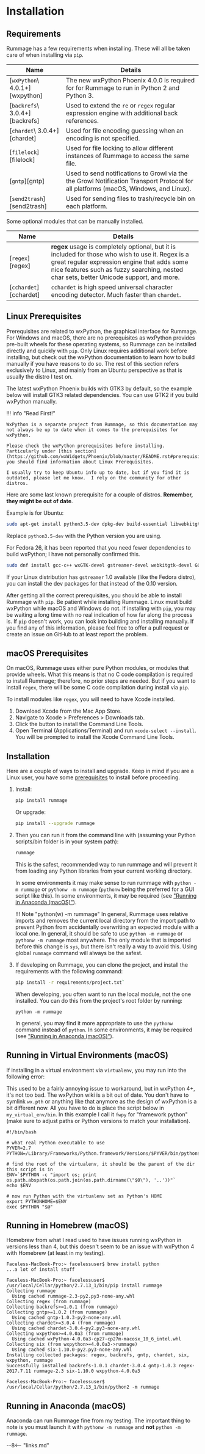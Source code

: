 # Installation

## Requirements

Rummage has a few requirements when installing.  These will all be taken care of when installing via `pip`.

Name                           | Details
------------------------------ | -------
[`wxPython`\ 4.0.1+][wxpython] | The new wxPython Phoenix 4.0.0 is required for for Rummage to run in Python 2 and Python 3.
[`backrefs`\ 3.0.4+][backrefs] | Used to extend the `re` or `regex` regular expression engine with additional back references.
[`chardet`\ 3.0.4+][chardet]   | Used for file encoding guessing when an encoding is not specified.
[`filelock`][filelock]         | Used for file locking to allow different instances of Rummage to access the same file.
[`gntp`][gntp]                 | Used to send notifications to Growl via the the Growl Notification Transport Protocol for all platforms (macOS, Windows, and Linux).
[`send2trash`][send2trash]     | Used for sending files to trash/recycle bin on each platform.

Some optional modules that can be manually installed.

Name                   | Details
---------------------- | -------
[`regex`][regex]       | **regex** usage is completely optional, but it is included for those who wish to use it. Regex is a great regular expression engine that adds some nice features such as fuzzy searching, nested char sets, better Unicode support, and more.
[`cchardet`][cchardet] | `cchardet` is high speed universal character encoding detector. Much faster than `chardet`.

## Linux Prerequisites

Prerequisites are related to wxPython, the graphical interface for Rummage. For Windows and macOS, there are no prerequisites as wxPython provides pre-built wheels for these operating systems, so Rummage can be installed directly and quickly with `pip`. Only Linux requires additional work before installing, but check out the wxPython documentation to learn how to build manually if you have reasons to do so.  The rest of this section refers exclusively to Linux, and mainly from an Ubuntu perspective as that is usually the distro I test on.

The latest wxPython Phoenix builds with GTK3 by default, so the example below will install GTK3 related dependencies. You can use GTK2 if you build wxPython manually.

!!! info "Read First!"

    WxPython is a separate project from Rummage, so this documentation may not always be up to date when it comes to the prerequisites for wxPython.

    Please check the wxPython prerequisites before installing. Particularly under [this section](https://github.com/wxWidgets/Phoenix/blob/master/README.rst#prerequisites), you should find information about Linux Prerequisites.

    I usually try to keep Ubuntu info up to date, but if you find it is outdated, please let me know.  I rely on the community for other distros.

Here are some last known prerequisite for a couple of distros. **Remember, they might be out of date**.

Example is for Ubuntu:

```bash
sudo apt-get install python3.5-dev dpkg-dev build-essential libwebkitgtk-dev libjpeg-dev libtiff-dev libsdl1.2-dev libgstreamer-plugins-base0.10-dev libnotify-dev freeglut3 freeglut3-dev libgtk-3-dev libwebkitgtk-3.0-dev
```

Replace `python3.5-dev` with the Python version you are using.

For Fedora 26, it has been reported that you need fewer dependencies to build wxPython; I have not personally confirmed this.

```bash
sudo dnf install gcc-c++ wxGTK-devel gstreamer-devel webkitgtk-devel GConf2-devel gstreamer-plugins-base-devel
```

If your Linux distribution has `gstreamer` 1.0 available (like the Fedora distro), you can install the dev packages for that instead of the 0.10 version.

After getting all the correct prerequisites, you should be able to install Rummage with `pip`. Be patient while installing Rummage. Linux must build wxPython while macOS and Windows do not. If installing with `pip`, you may be waiting a long time with no real indication of how far along the process is.  If `pip` doesn't work, you can look into building and installing manually.  If you find any of this information, please feel free to offer a pull request or create an issue on GitHub to at least report the problem.

## macOS Prerequisites

On macOS, Rummage uses either pure Python modules, or modules that provide wheels. What this means is that no C code compilation is required to install Rummage; therefore, no prior steps are needed. But if you want to install `regex`, there will be some C code compilation during install via `pip`.

To install modules like `regex`, you will need to have Xcode installed.

1. Download Xcode from the Mac App Store.
2. Navigate to Xcode > Preferences > Downloads tab.
3. Click the button to install the Command Line Tools.
4. Open Terminal (Applications/Terminal) and run `xcode-select --install`. You will be prompted to install the Xcode Command Line Tools.

## Installation

Here are a couple of ways to install and upgrade. Keep in mind if you are a Linux user, you have some [prerequisites](#linux-prerequisites) to install before proceeding.

1. Install:

    ```bash
    pip install rummage
    ```

    Or upgrade:

    ```bash
    pip install --upgrade rummage
    ```

2. Then you can run it from the command line with (assuming your Python scripts/bin folder is in your system path):

    ```bash
    rummage
    ```

    This is the safest, recommended way to run rummage and will prevent it from loading any Python libraries from your current working directory.

    In some environments it may make sense to run rummage with `python -m rummage` or `pythonw -m rummage` (`pythonw` being the preferred for a GUI script like this).  In some environments, it may be required (see ["Running in Anaconda (macOS)"](#running-in-anaconda-macos)).

    !!! Note "python(w) -m rummage"
        In general, Rummage uses relative imports and removes the current local directory from the import path to prevent Python from accidentally overwriting an expected module with a local one. In general, it should be safe to use `python -m rummage` or `pythonw -m rummage` most anywhere.  The only module that is imported before this change is `sys`, but there isn't really a way to avoid this.  Using global `rummage` command will always be the safest.

4. If developing on Rummage, you can clone the project, and install the requirements with the following command:

    ```bash
    pip install -r requirements/project.txt`
    ```

    When developing, you often want to run the local module, not the one installed. You can do this from the project's root folder by running:

    ```
    python -m rummage
    ```

    In general, you may find it more appropriate to use the `pythonw` command instead of `python`.  In some environments, it may be required (see ["Running in Anaconda (macOS)"](#running-in-anaconda-macos)).

## Running in Virtual Environments (macOS)

If installing in a virtual environment via `virtualenv`, you may run into the following error:


This used to be a fairly annoying issue to workaround, but in wxPython 4+, it's not too bad.  The wxPython wiki is a bit out of date.  You don't have to symlink `wx.pth` or anything like that anymore as the design of wxPython is a bit different now.  All you have to do is place the script below in `my_virtual_env/bin`.  In this example I call it `fwpy` for "framework python" (make sure to adjust paths or Python versions to match your installation).

```
#!/bin/bash

# what real Python executable to use
PYVER=2.7
PYTHON=/Library/Frameworks/Python.framework/Versions/$PYVER/bin/python$PYVER

# find the root of the virtualenv, it should be the parent of the dir this script is in
ENV=`$PYTHON -c "import os; print os.path.abspath(os.path.join(os.path.dirname(\"$0\"), '..'))"`
echo $ENV

# now run Python with the virtualenv set as Python's HOME
export PYTHONHOME=$ENV
exec $PYTHON "$@"
```

## Running in Homebrew (macOS)

Homebrew from what I read used to have issues running wxPython in versions less than 4, but this doesn't seem to be an issue with wxPython 4 with Homebrew (at least in my testing).

```
Faceless-MacBook-Pro:~ facelessuser$ brew install python
...a lot of install stuff

Faceless-MacBook-Pro:~ facelessuser$ /usr/local/Cellar/python/2.7.13_1/bin/pip install rummage
Collecting rummage
  Using cached rummage-2.3-py2.py3-none-any.whl
Collecting regex (from rummage)
Collecting backrefs>=1.0.1 (from rummage)
Collecting gntp>=1.0.2 (from rummage)
  Using cached gntp-1.0.3-py2-none-any.whl
Collecting chardet>=3.0.4 (from rummage)
  Using cached chardet-3.0.4-py2.py3-none-any.whl
Collecting wxpython>=4.0.0a3 (from rummage)
  Using cached wxPython-4.0.0a3-cp27-cp27m-macosx_10_6_intel.whl
Collecting six (from wxpython>=4.0.0a3->rummage)
  Using cached six-1.10.0-py2.py3-none-any.whl
Installing collected packages: regex, backrefs, gntp, chardet, six, wxpython, rummage
Successfully installed backrefs-1.0.1 chardet-3.0.4 gntp-1.0.3 regex-2017.7.11 rummage-2.3 six-1.10.0 wxpython-4.0.0a3

Faceless-MacBook-Pro:~ facelessuser$ /usr/local/Cellar/python/2.7.13_1/bin/python2 -m rummage
```

## Running in Anaconda (macOS)

Anaconda can run Rummage fine from my testing.  The important thing to note is you must launch it with `pythonw -m rummage` and **not** `python -m rummage`.

--8<-- "links.md"
